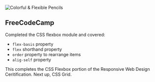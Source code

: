 <!-- Photo obtained from Pixabay.com and uses a Pixabay license. It is Free for Commerical use. No attribution is required. -->
![Colorful & Flexible Pencils](https://cdn.pixabay.com/photo/2015/01/17/18/28/pencil-602440_640.jpg)
## FreeCodeCamp
 Completed the CSS flexbox module and covered:
 * `flex-basis` property
 * `flex` shorthand property
 * `order` property to rearrange items
 * `alig-self` property

This completes the CSS Flexbox portion of the Responsive Web Design Ceritification. Next up, CSS Grid.